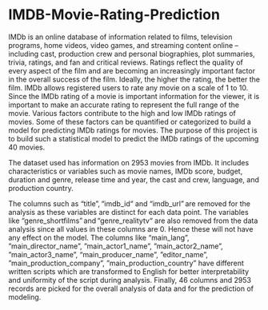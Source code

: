 # IMDB-Movie-Rating-Prediction

IMDb is an online database of information related to films, television programs, home videos, video games, and streaming content online – including cast, production crew and personal biographies, plot summaries, trivia, ratings, and fan and critical reviews. Ratings reflect the quality of every aspect of the film and are becoming an increasingly important factor in the overall success of the film. Ideally, the higher the rating, the better the film. IMDb allows registered users to rate any movie on a scale of 1 to 10. Since the IMDb rating of a movie is important information for the viewer, it is important to make an accurate rating to represent the full range of the movie. Various factors contribute to the high and low IMDb ratings of movies. Some of these factors can be quantified or categorized to build a model for predicting IMDb ratings for movies. The purpose of this project is to build such a statistical model to predict the IMDb ratings of the upcoming 40 movies.

The dataset used has information on 2953 movies from IMDb. It includes characteristics or variables such as movie names, IMDb score, budget, duration and genre, release time and year, the cast and crew, language, and production country. 

The columns such as “title”, “imdb_id“ and “imdb_url” are removed for the analysis as these variables are distinct for each data point. The variables like “genre_shortfilms” and “genre_realitytv“ are also removed from the data analysis since all values in these columns are 0. Hence these will not have any effect on the model. The columns like “main_lang”, ”main_director_name”, ”main_actor1_name”, ”main_actor2_name”, ”main_actor3_name”, “main_producer_name”, ”editor_name”, ”main_production_company”, ”main_production_country” have different written scripts which are transformed to English for better interpretability and uniformity of the script during analysis.
Finally, 46 columns and 2953 records are picked for the overall analysis of data and for the prediction of modeling.
